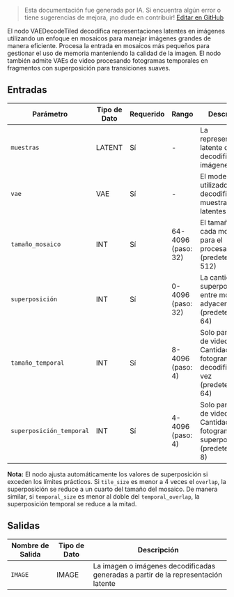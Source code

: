 > Esta documentación fue generada por IA. Si encuentra algún error o tiene sugerencias de mejora, ¡no dude en contribuir! [Editar en GitHub](https://github.com/Comfy-Org/embedded-docs/blob/main/comfyui_embedded_docs/docs/VAEDecodeTiled/es.md)

El nodo VAEDecodeTiled decodifica representaciones latentes en imágenes utilizando un enfoque en mosaicos para manejar imágenes grandes de manera eficiente. Procesa la entrada en mosaicos más pequeños para gestionar el uso de memoria manteniendo la calidad de la imagen. El nodo también admite VAEs de video procesando fotogramas temporales en fragmentos con superposición para transiciones suaves.

## Entradas

| Parámetro | Tipo de Dato | Requerido | Rango | Descripción |
|-----------|-----------|----------|-------|-------------|
| `muestras` | LATENT | Sí | - | La representación latente que se decodificará en imágenes |
| `vae` | VAE | Sí | - | El modelo VAE utilizado para decodificar las muestras latentes |
| `tamaño_mosaico` | INT | Sí | 64-4096 (paso: 32) | El tamaño de cada mosaico para el procesamiento (predeterminado: 512) |
| `superposición` | INT | Sí | 0-4096 (paso: 32) | La cantidad de superposición entre mosaicos adyacentes (predeterminado: 64) |
| `tamaño_temporal` | INT | Sí | 8-4096 (paso: 4) | Solo para VAEs de video: Cantidad de fotogramas a decodificar a la vez (predeterminado: 64) |
| `superposición_temporal` | INT | Sí | 4-4096 (paso: 4) | Solo para VAEs de video: Cantidad de fotogramas a superponer (predeterminado: 8) |

**Nota:** El nodo ajusta automáticamente los valores de superposición si exceden los límites prácticos. Si `tile_size` es menor a 4 veces el `overlap`, la superposición se reduce a un cuarto del tamaño del mosaico. De manera similar, si `temporal_size` es menor al doble del `temporal_overlap`, la superposición temporal se reduce a la mitad.

## Salidas

| Nombre de Salida | Tipo de Dato | Descripción |
|-------------|-----------|-------------|
| `IMAGE` | IMAGE | La imagen o imágenes decodificadas generadas a partir de la representación latente |

